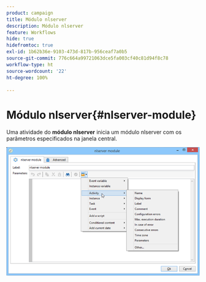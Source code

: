 ```yaml
---
product: campaign
title: Módulo nlserver
description: Módulo nlserver
feature: Workflows
hide: true
hidefromtoc: true
exl-id: 1b62b36e-9103-473d-817b-956ceaf7a0b5
source-git-commit: 776c664a99721063dce5fa003cf40c81d94f8c78
workflow-type: ht
source-wordcount: '22'
ht-degree: 100%

---
```


# Módulo nlserver{#nlserver-module}



Uma atividade do **módulo nlserver** inicia um módulo nlserver com os parâmetros especificados na janela central.

![](assets/nlserver_module_edit.png)
